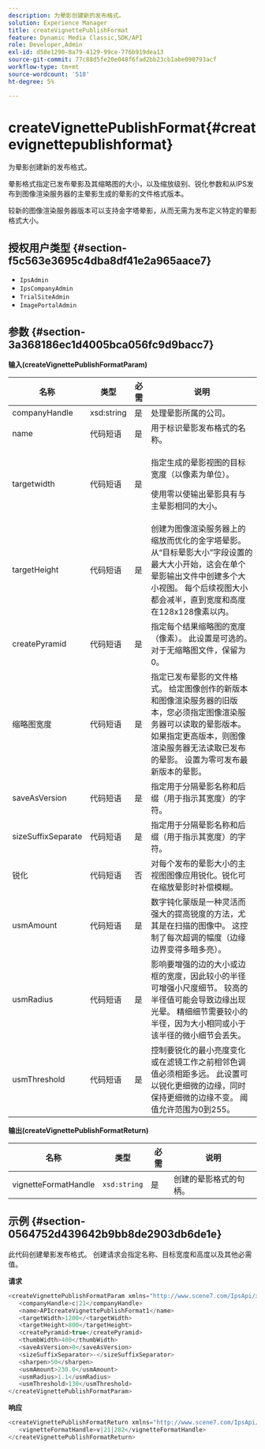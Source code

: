 ```yaml
---
description: 为晕影创建新的发布格式。
solution: Experience Manager
title: createVignettePublishFormat
feature: Dynamic Media Classic,SDK/API
role: Developer,Admin
exl-id: d58e1290-8a79-4129-99ce-776b919dea13
source-git-commit: 77c88d5fe20e048f6fad2bb23cb1abe090793acf
workflow-type: tm+mt
source-wordcount: '518'
ht-degree: 5%

---
```


# createVignettePublishFormat{#createvignettepublishformat}

为晕影创建新的发布格式。

晕影格式指定已发布晕影及其缩略图的大小，以及缩放级别、锐化参数和从IPS发布到图像渲染服务器的主晕影生成的晕影的文件格式版本。

较新的图像渲染服务器版本可以支持金字塔晕影，从而无需为发布定义特定的晕影格式大小。

## 授权用户类型 {#section-f5c563e3695c4dba8df41e2a965aace7}

* `IpsAdmin`
* `IpsCompanyAdmin`
* `TrialSiteAdmin`
* `ImagePortalAdmin`

## 参数 {#section-3a368186ec1d4005bca056fc9d9bacc7}

**输入(createVignettePublishFormatParam)**

<table id="table_4D5B2913FA784EC09190F25223C1A680"> 
 <thead> 
  <tr> 
   <th colname="col1" class="entry"> 名称 </th> 
   <th colname="col2" class="entry"> 类型 </th> 
   <th colname="col3" class="entry"> 必需 </th> 
   <th colname="col4" class="entry"> 说明 </th> 
  </tr> 
 </thead>
 <tbody> 
  <tr> 
   <td colname="col1"> <span class="codeph"> <span class="varname"> companyHandle</span> </span> </td> 
   <td colname="col2"> <span class="codeph"> xsd:string</span> </td> 
   <td colname="col3"> 是 </td> 
   <td colname="col4"> 处理晕影所属的公司。 </td> 
  </tr> 
  <tr> 
   <td colname="col1"> <span class="codeph"> <span class="varname"> name</span> </span> </td> 
   <td colname="col2"> <span class="codeph"> 代码短语 </span> </td> 
   <td colname="col3"> 是 </td> 
   <td colname="col4"> 用于标识晕影发布格式的名称。 </td> 
  </tr> 
  <tr> 
   <td colname="col1"> <span class="codeph"> <span class="varname"> targetwidth</span> </span> </td> 
   <td colname="col2"> <span class="codeph"> 代码短语 </span> </td> 
   <td colname="col3"> 是 </td> 
   <td colname="col4"> <p>指定生成的晕影视图的目标宽度（以像素为单位）。 </p> <p>使用零以使输出晕影具有与主晕影相同的大小。 </p> </td> 
  </tr> 
  <tr> 
   <td colname="col1"> <span class="codeph"> <span class="varname"> targetHeight</span> </span> </td> 
   <td colname="col2"> <span class="codeph"> 代码短语 </span> </td> 
   <td colname="col3"> 是 </td> 
   <td colname="col4"> 创建为图像渲染服务器上的缩放而优化的金字塔晕影。 从“目标晕影大小”字段设置的最大大小开始，这会在单个晕影输出文件中创建多个大小视图。 每个后续视图大小都会减半，直到宽度和高度在128x128像素以内。 </td> 
  </tr> 
  <tr> 
   <td colname="col1"> <span class="codeph"> <span class="varname"> createPyramid</span> </span> </td> 
   <td colname="col2"> <span class="codeph"> 代码短语 </span> </td> 
   <td colname="col3"> 是 </td> 
   <td colname="col4"> 指定每个结果缩略图的宽度（像素）。 此设置是可选的。 对于无缩略图文件，保留为0。 </td> 
  </tr> 
  <tr> 
   <td colname="col1"> <span class="codeph"> <span class="varname"> 缩略图宽度</span> </span> </td> 
   <td colname="col2"> <span class="codeph"> 代码短语 </span> </td> 
   <td colname="col3"> 是 </td> 
   <td colname="col4"> 指定已发布晕影的文件格式。 给定图像创作的新版本和图像渲染服务器的旧版本，您必须指定图像渲染服务器可以读取的晕影版本。 如果指定更高版本，则图像渲染服务器无法读取已发布的晕影。 设置为零可发布最新版本的晕影。 </td> 
  </tr> 
  <tr> 
   <td colname="col1"> <span class="codeph"> <span class="varname"> saveAsVersion</span> </span> </td> 
   <td colname="col2"> <span class="codeph"> 代码短语 </span> </td> 
   <td colname="col3"> 是 </td> 
   <td colname="col4"> 指定用于分隔晕影名称和后缀（用于指示其宽度）的字符。 </td> 
  </tr> 
  <tr> 
   <td colname="col1"> <span class="codeph"> <span class="varname"> sizeSuffixSeparate</span> </span> </td> 
   <td colname="col2"> <span class="codeph"> 代码短语 </span> </td> 
   <td colname="col3"> 是 </td> 
   <td colname="col4"> 指定用于分隔晕影名称和后缀（用于指示其宽度）的字符。 </td> 
  </tr> 
  <tr> 
   <td colname="col1"> <span class="codeph"> <span class="varname"> 锐化</span> </span> </td> 
   <td colname="col2"> <span class="codeph"> 代码短语 </span> </td> 
   <td colname="col3"> 否 </td> 
   <td colname="col4"> 对每个发布的晕影大小的主视图图像应用锐化。锐化可在缩放晕影时补偿模糊。 </td> 
  </tr> 
  <tr> 
   <td colname="col1"> <span class="codeph"> <span class="varname"> usmAmount</span> </span> </td> 
   <td colname="col2"> <span class="codeph"> 代码短语 </span> </td> 
   <td colname="col3"> 是 </td> 
   <td colname="col4"> 数字钝化蒙版是一种灵活而强大的提高锐度的方法，尤其是在扫描的图像中。 这控制了每次超调的幅度（边缘边界变得多暗多亮）。 </td> 
  </tr> 
  <tr> 
   <td colname="col1"> <span class="codeph"> <span class="varname"> usmRadius</span> </span> </td> 
   <td colname="col2"> <span class="codeph"> 代码短语 </span> </td> 
   <td colname="col3"> 是 </td> 
   <td colname="col4"> 影响要增强的边的大小或边框的宽度，因此较小的半径可增强小尺度细节。 较高的半径值可能会导致边缘出现光晕。 精细细节需要较小的半径，因为大小相同或小于该半径的微小细节会丢失。 </td> 
  </tr> 
  <tr> 
   <td colname="col1"> <span class="codeph"> <span class="varname"> usmThreshold</span> </span> </td> 
   <td colname="col2"> <span class="codeph"> 代码短语 </span> </td> 
   <td colname="col3"> 是 </td> 
   <td colname="col4"> 控制要锐化的最小亮度变化或在滤镜工作之前相邻色调值必须相距多远。 此设置可以锐化更细微的边缘，同时保持更细微的边缘不变。 阈值允许范围为0到255。 </td> 
  </tr> 
 </tbody> 
</table>

**输出(createVignettePublishFormatReturn)**

| 名称 | 类型 | 必需 | 说明 |
|---|---|---|---|
| vignetteFormatHandle | `xsd:string` | 是 | 创建的晕影格式的句柄。 |

## 示例 {#section-0564752d439642b9bb8de2903db6de1e}

此代码创建晕影发布格式。 创建请求会指定名称、目标宽度和高度以及其他必需值。

**请求**

```java
<createVignettePublishFormatParam xmlns="http://www.scene7.com/IpsApi/xsd/2008-01-15">
   <companyHandle>c|21</companyHandle>
   <name>APIcreateVignettePublishFormat1</name>
   <targetWidth>1200</<targetWidth>
   <targetHeight>800</targetHeight>
   <createPyramid>true</createPyramid>
   <thumbWidth>400</thumbWidth>
   <saveAsVersion>0</saveAsVersion>
   <sizeSuffixSeparator>-</sizeSuffixSeparator>
   <sharpen>50</sharpen>
   <usmAmount>230.0</usmAmount>
   <usmRadius>1.1</usmRadius>
   <usmThreshold>130</usmThreshold>
</createVignettePublishFormatParam>
```

**响应**

```java
<createVignettePublishFormatReturn xmlns="http://www.scene7.com/IpsApi/xsd/2008-01-15">
   <vignetteFormatHandle>v|21|282</vignetteFormatHandle>
</createVignettePublishFormatReturn>
```
